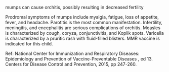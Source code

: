 mumps can cause orchitis, possibly resulting in decreased fertility

Prodromal symptoms of mumps include myalgia, fatigue, loss of appetite, fever, and headache. Parotitis
is the most common manifestation. Infertility, meningitis, and encephalitis are serious complications of
orchitis. Measles is characterized by cough, coryza, conjunctivitis, and Koplik spots. Varicella is
characterized by a pruritic rash with fluid-filled blisters. MMR vaccine is indicated for this child.

Ref: National Center for Immunization and Respiratory Diseases: Epidemiology and Prevention of Vaccine-Preventable Diseases ,
ed 13. Centers for Disease Control and Prevention, 2015, pp 247-260.